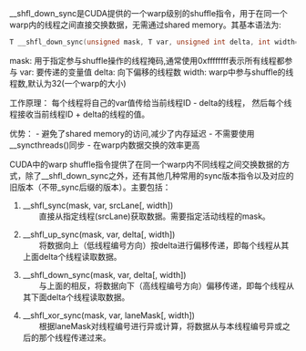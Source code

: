 __shfl_down_sync是CUDA提供的一个warp级别的shuffle指令，用于在同一个warp内的线程之间直接交换数据，无需通过shared memory。其基本语法为:

```cpp
T __shfl_down_sync(unsigned mask, T var, unsigned int delta, int width=warpSize);
```

mask: 用于指定参与shuffle操作的线程掩码,通常使用0xffffffff表示所有线程都参与 
var: 要传递的变量值 
delta: 向下偏移的线程数 
width: warp中参与shuffle的线程数,默认为32(一个warp的大小)

工作原理： 每个线程将自己的var值传给当前线程ID - delta的线程， 然后每个线程接收当前线程ID + delta的线程的值。

优势： - 避免了shared memory的访问,减少了内存延迟 - 不需要使用__syncthreads()同步 - 在warp内数据交换的效率更高


CUDA中的warp shuffle指令提供了在同一个warp内不同线程之间交换数据的方式，除了__shfl_down_sync之外，还有其他几种常用的sync版本指令以及对应的旧版本（不带_sync后缀的版本）。主要包括：

1. __shfl_sync(mask, var, srcLane[, width])  
      直接从指定线程(srcLane)获取数据。需要指定活动线程的mask。
    
2. __shfl_up_sync(mask, var, delta[, width])  
      将数据向上（低线程编号方向）按delta进行偏移传递，即每个线程从其上面delta个线程读取数据。
    
3. __shfl_down_sync(mask, var, delta[, width])  
      与上面的相反，将数据向下（高线程编号方向）偏移传递，即每个线程从其下面delta个线程读取数据。
    
4. __shfl_xor_sync(mask, var, laneMask[, width])  
      根据laneMask对线程编号进行异或计算，将数据从与本线程编号异或之后的那个线程传递过来。
    